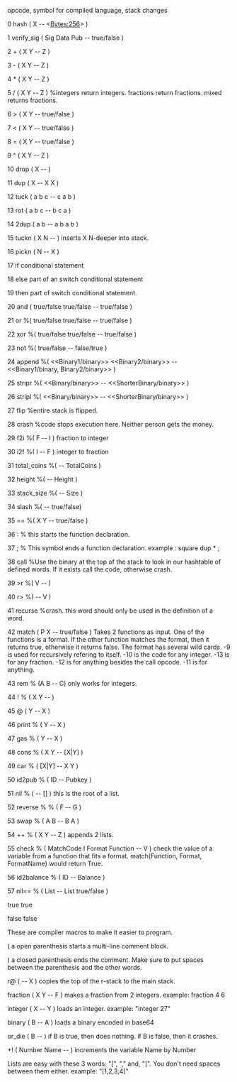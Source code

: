  opcode, symbol for compiled language, stack changes

0 hash ( X -- <<Bytes:256>> )

1 verify_sig ( Sig Data Pub -- true/false )

2 + ( X Y -- Z )

3 - ( X Y -- Z )

4 * ( X Y -- Z )

5 / ( X Y -- Z ) %integers return integers. fractions return fractions. mixed returns fractions.

6 > ( X Y -- true/false )

7 < ( X Y -- true/false )

8 = ( X Y -- true/false )

9 ^ ( X Y -- Z )

10 drop ( X -- )

11 dup ( X -- X X )

12 tuck ( a b c -- c a b ) 

13 rot ( a b c -- b c a )

14 2dup ( a b -- a b a b )

15 tuckn ( X N -- ) inserts X N-deeper into stack.

16 pickn ( N -- X )

17 if  conditional statement

18 else  part of an switch conditional statement

19 then part of switch conditional statement.

20 and ( true/false true/false -- true/false )

21 or %( true/false true/false -- true/false )

22 xor %( true/false true/false -- true/false )

23 not %( true/false -- false/true )

24 append %( <<Binary1/binary>> <<Binary2/binary>> -- <<Binary1/binary, Binary2/binary>> )

25 stripr %( <<Binary/binary>> -- <<ShorterBinary/binary>> )

26 stripl %( <<Binary/binary>> -- <<ShorterBinary/binary>> )

27 flip %entire stack is flipped.

28 crash %code stops execution here. Neither person gets the money.

29 f2i %( F -- I ) fraction to integer

30 i2f %( I -- F ) integer to fraction

31 total_coins %( -- TotalCoins )

32 height %( -- Height )

33 stack_size %( -- Size )

34 slash %( -- true/false)

35 == %( X Y -- true/false )

36 : % this starts the function declaration.

37 ; % This symbol ends a function declaration. example : square dup * ;

38 call %Use the binary at the top of the stack to look in our hashtable of defined words. If it exists call the code, otherwise crash.

39 >r %( V -- )

40 r> %( -- V )

41 recurse %crash. this word should only be used in the definition of a word.

42 match ( P X -- true/false ) Takes 2 functions as input. One of the functions is a format. If the other function matches the format, then it returns true, otherwise it returns false. The format has several wild cards. -9 is used for recursively refering to itself. -10 is the code for any integer. -13 is for any fraction. -12 is for anything besides the call opcode. -11 is for anything.

43 rem % (A B -- C) only works for integers.

44 ! % ( X Y -- )

45 @ ( Y -- X )

46 print % ( Y -- X )

47 gas % ( Y -- X )

48 cons % ( X Y -- [X|Y] )

49 car % ( [X|Y] -- X Y )

50 id2pub % ( ID -- Pubkey )

51 nil % ( -- [] ) this is the root of a list.

52 reverse % % ( F -- G )

53 swap % ( A B -- B A )

54 ++ % ( X Y -- Z ) appends 2 lists.

55 check % ( MatchCode I Format Function -- V ) check the value of a variable from a function that fits a format. match(Function, Format, FormatName) would return True.

56 id2balance % ( ID -- Balance )

57 nil== % ( List -- List true/false )

true true

false false

These are compiler macros to make it easier to program.

( a open parenthesis starts a multi-line comment block.

) a closed parenthesis ends the comment. Make sure to put spaces between the parenthesis and the other words. 

r@ ( -- X ) copies the top of the r-stack to the main stack.

fraction ( X Y -- F ) makes a fraction from 2 integers. example: fraction 4 6

integer ( X -- Y ) loads an integer. example: "integer 27"

binary ( B -- A ) loads a binary encoded in base64

or_die ( B -- ) if B is true, then does nothing. if B is false, then it crashes.

+! ( Number Name -- ) increments the variable Name by Number

Lists are easy with these 3 words: "[", "," and, "]". You don't need spaces between them either. example: "[1,2,3,4]" 
